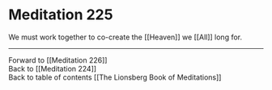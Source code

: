 # Meditation 225

We must work together to co-create the [[Heaven]] we [[All]] long for. 

___

Forward to [[Meditation 226]]  
Back to [[Meditation 224]]  
Back to table of contents [[The Lionsberg Book of Meditations]]  